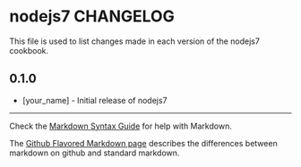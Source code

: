 # nodejs7 CHANGELOG

This file is used to list changes made in each version of the nodejs7 cookbook.

## 0.1.0
- [your_name] - Initial release of nodejs7

- - -
Check the [Markdown Syntax Guide](http://daringfireball.net/projects/markdown/syntax) for help with Markdown.

The [Github Flavored Markdown page](http://github.github.com/github-flavored-markdown/) describes the differences between markdown on github and standard markdown.
